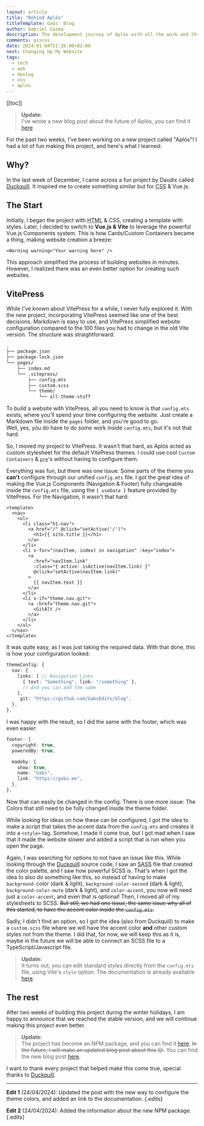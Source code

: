 ```yaml
---
layout: article
title: "Behind Aplós"
titleTemplate: Gabs' Blog
author: Gabriel Cozma
description: The development journey of Aplós with all the work and thinking behind it.
comments: giscus
date: 2024-01-04T21:26:00+02:00
next: Changing Up My Website
tags:
  - tech
  - web
  - devlog
  - oss
  - aplos
---
```


[[toc]]

> **Update:**\
> I've wrote a new blog post about the future of Aplós, you can find it [here](/blog/posts/next-steps-for-aplós)

For the past two weeks, I've been working on a new project called "Aplós"! I had a lot of fun making this project, and here's what I learned:

## Why?

In the last week of December, I came across a fun project by Daudix called [Duckquill](https://daudix.codeberg.page/duckquill/). It inspired me to create something similar but for <abbr title="Cascading Style Sheets">CSS</abbr> & Vue.js.

## The Start

Initially, I began the project with <abbr title="HyperText Markup Language">HTML</abbr> & CSS, creating a template with styles. Later, I decided to switch to **Vue.js & Vite** to leverage the powerful Vue.js Components system. This is how Cards/Custom Containers became a thing, making website creation a breeze:

```vue
<Warning warning="Your warning here" />
```

This approach simplified the process of building websites in minutes. However, I realized there was an even better option for creating such websites.

## VitePress

While I've known about VitePress for a while, I never fully explored it. With the new project, incorporating VitePress seemed like one of the best decisions. Markdown is easy to use, and VitePress simplified website configuration compared to the 100 files you had to change in the old Vite version. The structure was straightforward:

```txt
.
├── package.json
├── package-lock.json
└── pages/
    ├── index.md
    └── .vitepress/
        ├── config.mts
        ├── custom.scss
        └── theme/
            └── all-theme-stuff
```

To build a website with VitePress, all you need to know is that `config.mts` exists, where you'll spend your time configuring the website. Just create a Markdown file inside the `pages` folder, and you're good to go.\
Well, yes, you do have to do some work inside `config.mts`, but it's not that hard.

So, I moved my project to VitePress. It wasn't that hard, as Aplós acted as custom stylesheet for the default VitePress themes. I could use cool `Custom Containers` & <abbr title="Preformatted text">`pre`</abbr>'s without having to configure them.

Everything was fun, but there was one issue: Some parts of the theme you **can't** configure through our unified `config.mts` file. I got the great idea of making the Vue.js Components (Navigation & Footer) fully changeable inside the `config.mts` file, using the `{ useData }` feature provided by VitePress. For the Navigation, it wasn't that hard:

```vue
<template>
  <nav>
    <ul>
      <li class="h1-nav">
        <a href="/" @click="setActive('/')">
          <h1>{{ site.title }}</h1>
        </a>
      </li>
      <li v-for="(navItem, index) in navigation" :key="index">
        <a
          :href="navItem.link"
          :class="{ active: isActive(navItem.link) }"
          @click="setActive(navItem.link)"
        >
          {{ navItem.text }}
        </a>
      </li>
      <li v-if="theme.nav.git">
        <a :href="theme.nav.git">
          <GitAlt />
        </a>
      </li>
    </ul>
  </nav>
</template>
```

It was quite easy, as I was just taking the required data. With that done, this is how your configuration looked:

```ts
themeConfig: {
  nav: {
    links: [ // Navigation Links
      { text: "Something", link: "/something" },
      // And you can add the same
    ],
     git: "https://github.com/GabsEdits/blog",
  },
},
```

I was happy with the result, so I did the same with the footer, which was even easier:

```ts
footer: {
  copyright: true,
  poweredBy: true,

  madeby: {
    show: true,
    name: "Gabs",
    link: "https://gxbs.me",
  },
},
```

Now that can easily be changed in the config. There is one more issue: The Colors that still need to be fully changed inside the theme folder.

While looking for ideas on how these can be configured, I got the idea to make a script that takes the accent data from the `config.mts` and creates it into a `<style>` tag. Somehow, I made it come true, but I got mad when I saw that it made the website slower and added a script that is run when you open the page.

Again, I was searching for options to not have an issue like this. While looking through the [Duckquill](https://daudix.codeberg.page/duckquill/) source code, I saw an <abbr title="Syntactically Awesome Style Sheets">SASS</abbr> file that created the color palette, and I saw how powerful SCSS is. That's when I got the idea to also do something like this, so instead of having to make `background-`color (dark & light), `background-color-second` (dark & light), `background-color-mute` (dark & light), and `color-accent`, you now will need just a `color-accent`, and even that is optional! Then, I moved all of my stylesheets to SCSS. ~~But still, we had one issue, the same issue why all of this started, to have the accent color inside the `config.mts`.~~

Sadly, I didn't find an option, so I got the idea (also from Duckquill) to make a `custom.scss` file where we will have the accent color **and** other custom styles not from the theme. I did that, for now, we will keep this as it is, maybe in the future we will be able to connect an SCSS file to a TypeScript/Javascript file.

> **Update:**\
> It turns out, you can edit standard styles directly from the `config.mts` file, using Vite's `style` option. The documentation is already available [here](https://aplos.gxbs.me/guide/).

## The rest

After two weeks of building this project during the winter holidays, I am happy to announce that we reached the stable version, and we will continue making this project even better.

> **Update:**\
> The project has become an NPM package, and you can find it [here](https://www.npmjs.com/package/aplos). ~~In the future, I will make an updated blog post about this :wink:.~~ You can find the new blog post [here](/blog/posts/next-steps-for-aplós).

I want to thank every project that helped make this come true, special thanks to [Duckquill](https://daudix.codeberg.page/duckquill/).

---

**Edit 1** (24/04/2024): Updated the post with the new way to configure the theme colors, and added an link to the documentation. {.edits}

**Edit 2** (24/04/2024): Added the information about the new NPM package. {.edits}